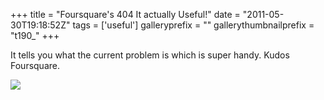 +++
title = "Foursquare's 404 It actually Useful!"
date = "2011-05-30T19:18:52Z"
tags = ['useful']
galleryprefix = ""
gallerythumbnailprefix = "t190_"
+++

It tells you what the current problem is which is super handy. Kudos
Foursquare.

![](/post/foursquares-404-it-actually-useful/Foursquare.jpg)

